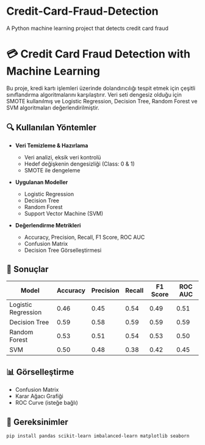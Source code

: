 # Credit-Card-Fraud-Detection
A Python machine learning project that detects credit card fraud
# 💳 Credit Card Fraud Detection with Machine Learning

Bu proje, kredi kartı işlemleri üzerinde dolandırıcılığı tespit etmek için çeşitli sınıflandırma algoritmalarını karşılaştırır. Veri seti dengesiz olduğu için SMOTE kullanılmış ve Logistic Regression, Decision Tree, Random Forest ve SVM algoritmaları değerlendirilmiştir.

## 🔍 Kullanılan Yöntemler

- **Veri Temizleme & Hazırlama**
  - Veri analizi, eksik veri kontrolü
  - Hedef değişkenin dengesizliği (Class: 0 & 1)
  - SMOTE ile dengeleme
  
- **Uygulanan Modeller**
  - Logistic Regression
  - Decision Tree
  - Random Forest
  - Support Vector Machine (SVM)

- **Değerlendirme Metrikleri**
  - Accuracy, Precision, Recall, F1 Score, ROC AUC
  - Confusion Matrix
  - Decision Tree Görselleştirmesi

## 🧪 Sonuçlar

| Model              | Accuracy | Precision | Recall | F1 Score | ROC AUC |
|-------------------|----------|-----------|--------|----------|----------|
| Logistic Regression | 0.46     | 0.45      | 0.54   | 0.49     | 0.51     |
| Decision Tree      | 0.59     | 0.58      | 0.59   | 0.59     | 0.59     |
| Random Forest      | 0.53     | 0.51      | 0.54   | 0.53     | 0.50     |
| SVM                | 0.50     | 0.48      | 0.38   | 0.42     | 0.45     |

## 📊 Görselleştirme

- Confusion Matrix
- Karar Ağacı Grafiği
- ROC Curve (isteğe bağlı)

## 🔧 Gereksinimler

```bash
pip install pandas scikit-learn imbalanced-learn matplotlib seaborn
